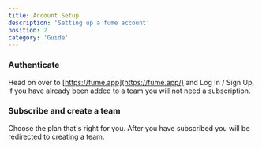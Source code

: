 ```yaml
---
title: Account Setup 
description: 'Setting up a fume account'
position: 2
category: 'Guide'
---
```


### Authenticate
Head on over to [https://fume.app](https://fume.app/) and  Log In / Sign Up, if you have already been added to a team you will not need a subscription.

### Subscribe and create a team
Choose the plan that's right for you.  After you have subscribed you will be redirected to creating a team.

